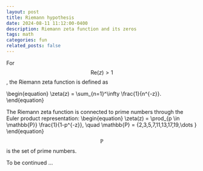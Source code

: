 ```yaml
---
layout: post
title: Riemann hypothesis
date: 2024-08-11 11:12:00-0400
description: Riemann zeta function and its zeros 
tags: math
categories: fun
related_posts: false
---
```


For $$ \mathrm{Re}(z)>1 $$, the Riemann zeta function is defined as 

\begin{equation}
\zeta(z) = \sum_{n=1}^\infty \frac{1}{n^{-z}}.
\end{equation}


The Riemann zeta function is connected to prime numbers through the Euler product representation: 
\begin{equation}
\zeta(z) = \prod_{p \in \mathbb{P}} \frac{1}{1-p^{-z}}, \quad \mathbb{P} = \{2,3,5,7,11,13,17,19,\dots \}
\end{equation}
$$ \mathbb{P} $$ is the set of prime numbers. 


To be continued ...
